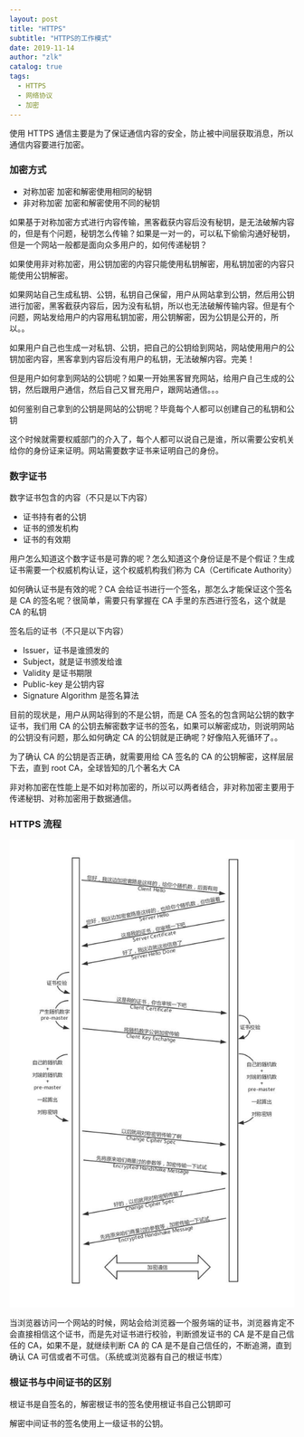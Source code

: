 ```yaml
---
layout: post
title: "HTTPS"
subtitle: "HTTPS的工作模式"
date: 2019-11-14
author: "zlk"
catalog: true
tags:
  - HTTPS
  - 网络协议
  - 加密
---
```


使用 HTTPS 通信主要是为了保证通信内容的安全，防止被中间层获取消息，所以通信内容要进行加密。

### 加密方式

- 对称加密 加密和解密使用相同的秘钥
- 非对称加密 加密和解密使用不同的秘钥

如果基于对称加密方式进行内容传输，黑客截获内容后没有秘钥，是无法破解内容的，但是有个问题，秘钥怎么传输？如果是一对一的，可以私下偷偷沟通好秘钥，但是一个网站一般都是面向众多用户的，如何传递秘钥？

如果使用非对称加密，用公钥加密的内容只能使用私钥解密，用私钥加密的内容只能使用公钥解密。

如果网站自己生成私钥、公钥，私钥自己保留，用户从网站拿到公钥，然后用公钥进行加密，黑客截获内容后，因为没有私钥，所以也无法破解传输内容。但是有个问题，网站发给用户的内容用私钥加密，用公钥解密，因为公钥是公开的，所以。。

如果用户自己也生成一对私钥、公钥，把自己的公钥给到网站，网站使用用户的公钥加密内容，黑客拿到内容后没有用户的私钥，无法破解内容。完美！

但是用户如何拿到网站的公钥呢？如果一开始黑客冒充网站，给用户自己生成的公钥，然后跟用户通信，然后自己又冒充用户，跟网站通信。。。

如何鉴别自己拿到的公钥是网站的公钥呢？毕竟每个人都可以创建自己的私钥和公钥

这个时候就需要权威部门的介入了，每个人都可以说自己是谁，所以需要公安机关给你的身份证来证明。网站需要数字证书来证明自己的身份。

### 数字证书

数字证书包含的内容（不只是以下内容）

- 证书持有者的公钥
- 证书的颁发机构
- 证书的有效期

用户怎么知道这个数字证书是可靠的呢？怎么知道这个身份证是不是个假证？生成证书需要一个权威机构认证，这个权威机构我们称为 CA（Certificate Authority）

如何确认证书是有效的呢？CA 会给证书进行一个签名，那怎么才能保证这个签名是 CA 的签名呢？很简单，需要只有掌握在 CA 手里的东西进行签名，这个就是 CA 的私钥

签名后的证书（不只是以下内容）

- Issuer，证书是谁颁发的
- Subject，就是证书颁发给谁
- Validity 是证书期限
- Public-key 是公钥内容
- Signature Algorithm 是签名算法

目前的现状是，用户从网站得到的不是公钥，而是 CA 签名的包含网站公钥的数字证书，我们用 CA 的公钥去解密数字证书的签名，如果可以解密成功，则说明网站的公钥没有问题，那么如何确定 CA 的公钥就是正确呢？好像陷入死循环了。。

为了确认 CA 的公钥是否正确，就需要用给 CA 签名的 CA 的公钥解密，这样层层下去，直到 root CA，全球皆知的几个著名大 CA

非对称加密在性能上是不如对称加密的，所以可以两者结合，非对称加密主要用于传递秘钥、对称加密用于数据通信。

### HTTPS 流程

![https](/img/https.jpg)

当浏览器访问一个网站的时候，网站会给浏览器一个服务端的证书，浏览器肯定不会直接相信这个证书，而是先对证书进行校验，判断颁发证书的 CA 是不是自己信任的 CA，如果不是，就继续判断 CA 的 CA 是不是自己信任的，不断追溯，直到确认 CA 可信或者不可信。（系统或浏览器有自己的根证书库）

### 根证书与中间证书的区别

根证书是自签名的，解密根证书的签名使用根证书自己公钥即可

解密中间证书的签名使用上一级证书的公钥。